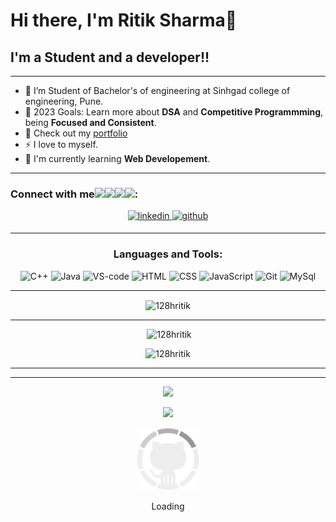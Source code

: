 # Hi there, I'm **Ritik Sharma**👋
## I'm a Student and a developer!!

---

- 🌱 I’m Student of Bachelor's of engineering at Sinhgad college of engineering, Pune.
- 🥅 2023 Goals: Learn more about **DSA** and **Competitive Programmming**, being **Focused and Consistent**.
- 🔭 Check out my <a target="_blank" href="https://sites.google.com/view/ritiks-portfolio/home">portfolio </a>
- ⚡ I love to myself.
- 🌱 I'm currently learning **Web Developement**.

---

### Connect with me<img src="https://emoji.slack-edge.com/T0172CCPGUW/party-blob/d7253707fa13e9ee.gif" width="30"/><img src="https://emoji.slack-edge.com/T0172CCPGUW/party-blob/d7253707fa13e9ee.gif" width="30"/><img src="https://emoji.slack-edge.com/T0172CCPGUW/party-blob/d7253707fa13e9ee.gif" width="30"/><img src="https://emoji.slack-edge.com/T0172CCPGUW/party-blob/d7253707fa13e9ee.gif" width="30"/>:

<div align="center">
 <a href="www.linkedin.com/in/ ritik-sharma-8a5629213" target="_blank">
<img src=https://img.shields.io/badge/linkedin-%231E77B5.svg?&style=for-the-badge&logo=linkedin&logoColor=white alt=linkedin style="margin-bottom: 5px;" />
</a>
  <a href="https://github.com/128hritik" target="_blank">
<img src=https://img.shields.io/badge/github-%2324292e.svg?&style=for-the-badge&logo=github&logoColor=white alt=github style="margin-bottom: 5px;" />
</a>
 
  ---
  
### Languages and Tools:
  
<img alt="C++" src="https://img.icons8.com/color/48/000000/c-plus-plus-logo.png"/>
<img alt="Java" src="https://img.icons8.com/color/48/000000/java-coffee-cup-logo--v1.png"/>
<img alt="VS-code" src="https://img.icons8.com/color/48/000000/visual-studio-code-2019.png"/>
<img alt="HTML" src="https://img.icons8.com/color/48/000000/html-5--v1.png"/>
<img alt="CSS" src="https://img.icons8.com/color/48/000000/css3.png"/>
 <img alt="JavaScript" src="https://img.icons8.com/color/48/000000/javascript--v1.png"/>
 <img alt="Git" src="https://img.icons8.com/color/48/000000/git.png"/>
 <img alt="MySql"  src="https://img.icons8.com/color/48/000000/mysql-logo.png"/>

 
 
---

<p><img align="center" src="https://github-readme-stats.vercel.app/api/top-langs?username=128hritik&show_icons=true&locale=en&layout=compact" alt="128hritik" /></p>

---

<p display="flex" justify-content="space-between" >&nbsp;<img src="https://github-readme-stats.vercel.app/api?username=128hritik&show_icons=true&locale=en" alt="128hritik" />

<img  src="https://github-readme-streak-stats.herokuapp.com/?user=128hritik&" alt="128hritik" /></p>

---
 
 
 ---
 
 <div align="center">
<img src="https://img.shields.io/github/followers/128hritik.svg?style=social&label=Follow"></img>

<img src="https://gpvc.arturio.dev/p128hritik"></img>
</div>
 
 <div align=center>
        <img src="https://raw.githubusercontent.com/AhmedFathyDev/AhmedFathyDev/main/GitHub.gif" alt="GitHub Octocat Logo" height="100">
        <p>Loading</p>
    </div>




 
<!---
128hritik/128hritik is a ✨ special ✨ repository because its `README.md` (this file) appears on your GitHub profile.
You can click the Preview link to take a look at your changes.
--->

